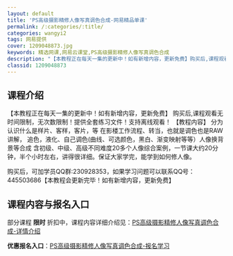 ```yaml
---
layout: default
title: 'PS高级摄影精修人像写真调色合成-网易精品单课'
permalink: /:categories/:title/
categories: wangyi2
tags: 网易提供
cover: 1209048873.jpg
keywords: 精选网课,网易云课堂,PS高级摄影精修人像写真调色合成
description: "【本教程正在每天一集的更新中！如有新增内容，更新免费】购买后,课程观看无时间限制，无次数限制！提供全套练习文件！支持离线观看！【教程内容】分为认识什么是样片、客样，客片，等在影楼工作流程、转"
classid: 1209048873
---
```


## 课程介绍

【本教程正在每天一集的更新中！如有新增内容，更新免费】
购买后,课程观看无时间限制，无次数限制！提供全套练习文件！支持离线观看！
【教程内容】
分为 认识什么是样片、客样，客片，等  在影楼工作流程、转当，也就是调色也是RAW讲解， 追色，液化、自己调色(曲线、可选颜色，黑白、渐变映射等等）人像换背景等合成
含初级、中级、高级不同难度20多个人像综合案例，一节课大约20分钟，半个小时左右，讲得很详细。保证大家学完，能学到如何修人像。

购买后，可加学员QQ群:230928353，如果学习问题可以联系QQ号：445503686【本教程会更新完毕！如有新增内容，更新免费】

## 课程内容与报名入口

部分课程 **限时** 折扣中，课程内容详细介绍见：[PS高级摄影精修人像写真调色合成-详情介绍](https://study.163.com/course/introduction/1209048873.htm?share=1&shareId=1025206652&utm_campaign=share&utm_medium=iphoneShare&utm_source=&utm_u=1025206652)

**优惠报名入口**：[PS高级摄影精修人像写真调色合成-报名学习](https://study.163.com/course/introduction/1209048873.htm?share=1&shareId=1025206652&utm_campaign=share&utm_medium=iphoneShare&utm_source=&utm_u=1025206652)

